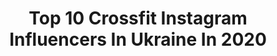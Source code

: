 ---
title: Top 10 Crossfit Instagram Influencers In Ukraine In 2020
description: >-
  Find top crossfit Instagram influencers in Ukraine in 2020. Most popular hashtags: #fitness #crossfit #calisthenics #workout.
platform: Instagram
profiles:
  - username: "vadym_oleynik"
    fullname: >-
      Vadym Oleynik
    location: "Ukraine"
    followers: 238923
    engagement: 285
    commentsToLikes: 0.015940
    avatar: "https://scontent-lht6-1.cdninstagram.com/v/t51.2885-19/s320x320/92748554_221760002406710_7500068739216310272_n.jpg?_nc_ht=scontent-lht6-1.cdninstagram.com&_nc_ohc=If6bIOMJePQAX926JWz&oh=3e8d5aacfea4fff1a188fdac6dae12ac&oe=5EBB99DB"
    verified: false
    hashtags: "#nevergiveup, #fitnessaddict, #shredded, #india"
  - username: "a_p_r_i_o_r_i"
    fullname: >-
      Maks Putria
    location: "Ukraine"
    followers: 17265
    engagement: 152
    commentsToLikes: 0.033700
    avatar: "https://scontent-lhr8-1.cdninstagram.com/v/t51.2885-19/10832131_779072215498641_1906265381_a.jpg?_nc_ht=scontent-lhr8-1.cdninstagram.com&_nc_ohc=60hyOSX-G1oAX9ELmld&oh=35b3de927554c572f7daffd8af12ac24&oe=5EBB4B71"
    verified: false
    hashtags: "#broncepscurls, #aprioriteam, #wodlife, #westcoastclassic"
  - username: "ivankrylenko"
    fullname: >-
      Иван
    location: "Ukraine"
    followers: 15039
    engagement: 260
    commentsToLikes: 0.089916
    avatar: "https://scontent-amt2-1.cdninstagram.com/v/t51.2885-19/s320x320/12965768_1593908490899568_1390380332_a.jpg?_nc_ht=scontent-amt2-1.cdninstagram.com&_nc_ohc=GCFGwyq7xxYAX8MyHs-&oh=6394a4df6f3cdec31b97d54032ac27ac&oe=5EB96EDD"
    verified: false
    hashtags: "#walking, #workout, #move, #menstyle"
  - username: "akarpenko_com"
    fullname: >-
      Andrey Karpenko
    location: "Ukraine"
    followers: 24744
    engagement: 336
    commentsToLikes: 0.090366
    avatar: "https://scontent-lhr8-1.cdninstagram.com/v/t51.2885-19/s320x320/71324921_2749016921807888_4727908653795901440_n.jpg?_nc_ht=scontent-lhr8-1.cdninstagram.com&_nc_ohc=LjL2YPLOdHAAX8TkqiU&oh=777bcd94c38682d0a8b55dcae84621e9&oe=5EBC246B"
    verified: false
    hashtags: "#italy, #alive, #akarpenko, #mytrip"
  - username: "valeri_666666"
    fullname: >-
      V
    location: "Ukraine"
    followers: 58358
    engagement: 476
    commentsToLikes: 0.014170
    avatar: "https://scontent-lhr8-1.cdninstagram.com/v/t51.2885-19/s320x320/91432575_2607542872895458_6519071060321632256_n.jpg?_nc_ht=scontent-lhr8-1.cdninstagram.com&_nc_ohc=FpZ_c7Z8p9IAX_E3elv&oh=43f240261dc375e81eb8295d6d487767&oe=5EBA6E2E"
    verified: false
    hashtags: "#fitnessgirl, #girls, #cat, #girl"
  - username: "dmytrochaplinskyi"
    fullname: >-
      Дмитрий Чаплинський
    location: "Ukraine"
    followers: 11280
    engagement: 1810
    commentsToLikes: 0.052671
    avatar: "https://scontent-ams4-1.cdninstagram.com/v/t51.2885-19/s320x320/81571408_1672006409606091_4441597715708641280_n.jpg?_nc_ht=scontent-ams4-1.cdninstagram.com&_nc_ohc=INJ3hLDiCPwAX9tlhAi&oh=e48a32bbb7fea21ca0a4bcca99a6c7f8&oe=5EBC2E89"
    verified: false
    hashtags: "#streetworkout, #calisthenics, #poledance, #roadtothedreamathlete"
  - username: "julia_shum_"
    fullname: >-
      Julia Shum
    location: "Ukraine"
    followers: 5738
    engagement: 523
    commentsToLikes: 0.028004
    avatar: "https://scontent-ams4-1.cdninstagram.com/v/t51.2885-19/s320x320/22582699_296935960783677_7120800754494865408_n.jpg?_nc_ht=scontent-ams4-1.cdninstagram.com&_nc_ohc=6odlHkWw8VgAX9mukw5&oh=1adc1508707d68a926b38b8fdbfc9277&oe=5EB32DDA"
    verified: false
    hashtags: "#motivation, #coach, #trx, #indytrip"
  - username: "la_cirqueart"
    fullname: >-
      𝐀𝐍𝐃𝐑𝐈𝐈 𝐋𝐘𝐓𝐕𝐀𝐊 🎪🎭
    location: "Ukraine"
    followers: 8890
    engagement: 873
    commentsToLikes: 0.065863
    avatar: "https://scontent-lhr8-1.cdninstagram.com/v/t51.2885-19/s320x320/51113491_2264904133768766_4082654847671730176_n.jpg?_nc_ht=scontent-lhr8-1.cdninstagram.com&_nc_ohc=KtWJkT8KMkkAX8meN6C&oh=1aa36d3bccb113ca6b5ab42002cb6131&oe=5EBC4179"
    verified: false
    hashtags: "#quidam, #profoto, #cirque, #downtowndubai"
  - username: "barstylers_official"
    fullname: >-
      Barstylers▪️Workout Team
    location: "Ukraine"
    followers: 15459
    engagement: 225
    commentsToLikes: 0.052472
    avatar: "https://scontent-atl3-1.cdninstagram.com/v/t51.2885-19/s320x320/14145487_1799288410339845_997972175_a.jpg?_nc_ht=scontent-atl3-1.cdninstagram.com&_nc_ohc=OZOBQQJ47WYAX9f5tDT&oh=1bdf527efbdc304a931ac3a1d2deabae&oe=5EBB6D9D"
    verified: false
    hashtags: "#streetworkout, #show, #streetculture, #team"
  - username: "mykola_borovets"
    fullname: >-
      Mykola Borovets
    location: "Ukraine"
    followers: 20871
    engagement: 341
    commentsToLikes: 0.009731
    avatar: "https://scontent-ssn1-1.cdninstagram.com/v/t51.2885-19/s320x320/89047146_815451485617248_5905286011423817728_n.jpg?_nc_ht=scontent-ssn1-1.cdninstagram.com&_nc_ohc=ibW0Y3hqpaQAX9uJRsB&oh=23dd9ea2ce0210ad1019dfe0fc886e6b&oe=5E9C43FB"
    verified: false
    hashtags: "#parkourtraining, #heights, #rivne, #lifetimenatural"
---